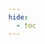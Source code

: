 ```yaml
---
hide:
  - toc
---
```

<div style="width:100%; height:700px;" id="tree"></div>

<script>
  document.onreadystatechange = function () {
     if (document.readyState == "complete") {
     	  let family = new FamilyTree(document.getElementById("tree"), {
            nodeBinding: {field_0: "name",field_1: "title",field_2: "house",img_0: "photo" },
            levelSeparation: 100,
            siblingSeparation: 100,
            subtreeSeparation:150,
            template: "john",
            editForm: {
            photoBinding: "photo",
            buttons: null
            },
            roots: [9],
            filterBy: {
	            gender: {},
	            house: {} ,
	            status: {
		            Deceased: { checked:false }
	            }
            },
            nodes:  [{"id":1,"photo":"../../images/Owain ap Geraint.jpg","name":"Owain ap Geraint","pids":[],"gender":"male","mid":17,"fid":7,"house":"House Dolforwyn","status":"Alive"},{"id":2,"photo":"../../images/Elen ferch Isolde.jpg","name":"Elen ferch Isolde","pids":[],"gender":"female","mid":17,"fid":7,"house":"House Dolforwyn","status":"Alive"},{"id":3,"photo":"../../images/Seren ferch Arianwen.jpg","name":"Seren ferch Arianwen","pids":[],"gender":"female","mid":20,"fid":12,"house":"House Dolforwyn","status":"Alive"},{"id":4,"photo":"../../images/Maelona ferch Eilwen.jpg","name":"Maelona ferch Eilwen","pids":[15],"gender":"female","mid":18,"fid":10,"house":"House Dolforwyn","status":"Alive"},{"id":5,"photo":"../../images/Gwenhwyfar ferch Eira.jpg","name":"Gwenhwyfar ferch Eira","pids":[],"gender":"female","mid":19,"fid":11,"house":"House Dolforwyn","status":"Alive"},{"id":6,"photo":"../../images/Madoc ap Gwilym.jpg","name":"Madoc ap Gwilym","pids":[16],"gender":"male","mid":18,"fid":10,"house":"House Dolforwyn","status":"Alive"},{"id":7,"photo":"../../images/Geraint ap Gwilym.jpg","name":"Geraint ap Gwilym","pids":[17],"gender":"male","mid":18,"fid":10,"house":"House Dolforwyn","status":"Alive"},{"id":8,"photo":"../../images/Llywelyn ap Emrys.jpg","name":"Llywelyn ap Emrys","pids":[],"gender":"male","mid":19,"fid":11,"house":"House Dolforwyn","status":"Alive"},{"id":9,"photo":"../../images/Cynric ap Gwilym.jpg","name":"Cynric ap Gwilym","pids":[14],"gender":"male","house":"House Dolforwyn","status":"Deceased"},{"id":10,"photo":"../../images/Gwilym ap Cynric.jpg","name":"Gwilym ap Cynric","pids":[18],"gender":"male","mid":14,"fid":9,"house":"House Dolforwyn","status":"Alive"},{"id":11,"photo":"../../images/Emrys ap Bran.jpg","name":"Emrys ap Bran","pids":[19],"gender":"male","mid":20,"fid":12,"house":"House Dolforwyn","status":"Alive"},{"id":12,"photo":"../../images/Bran ap Cynric.jpg","name":"Bran ap Cynric","pids":[20],"gender":"male","mid":14,"fid":9,"house":"House Dolforwyn","status":"Alive"},{"id":13,"photo":"../../images/Elowen ferch Branwen.jpg","name":"Elowen ferch Branwen","pids":[],"gender":"female","mid":14,"fid":9,"house":"House Dolforwyn","status":"Deceased"},{"id":14,"photo":"../../images/Branwen of Boudica.jpg","name":"Branwen of Boudica","pids":[9],"gender":"female","house":"House Dolforwyn","status":"Alive"},{"id":15,"photo":"../../images/Rhys of Blackthorn.jpg","name":"Rhys of Blackthorn","pids":[4],"gender":"male","house":"Blackthorn","status":"Alive"},{"id":16,"photo":"../../images/Elinor of Tirion.jpg","name":"Elinor of Tirion","pids":[6],"gender":"female","house":"House Tirion","status":"Alive"},{"id":17,"photo":"../../images/Isolde of Ravenshaw.jpg","name":"Isolde of Ravenshaw","pids":[7],"gender":"female","house":"House Ravenshaw","status":"Alive"},{"id":18,"photo":"../../images/Eilwen ferch Ealdred.jpg","name":"Eilwen ferch Ealdred","pids":[10],"gender":"female","house":"House Llyrith","status":"Alive"},{"id":19,"photo":"../../images/Eira ferch Gwyn.jpg","name":"Eira ferch Gwyn","pids":[11],"gender":"female","house":"House Snowridge","status":"Alive"},{"id":20,"photo":"../../images/Arianwen ferch Cerdic.jpg","name":"Arianwen ferch Cerdic","pids":[12],"gender":"female","house":"House Daelwood","status":"Alive"}]
		})
	}
}
</script>